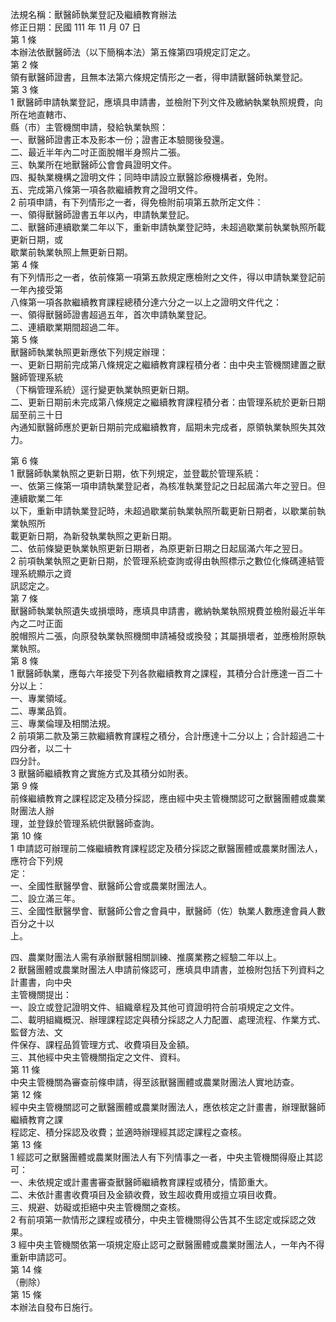 法規名稱：獸醫師執業登記及繼續教育辦法  
修正日期：民國 111 年 11 月 07 日  
第 1 條  
本辦法依獸醫師法（以下簡稱本法）第五條第四項規定訂定之。  
第 2 條  
領有獸醫師證書，且無本法第六條規定情形之一者，得申請獸醫師執業登記。  
第 3 條  
1 獸醫師申請執業登記，應填具申請書，並檢附下列文件及繳納執業執照規費，向所在地直轄市、  
縣（市）主管機關申請，發給執業執照：  
一、獸醫師證書正本及影本一份；證書正本驗閱後發還。  
二、最近半年內二吋正面脫帽半身照片二張。  
三、執業所在地獸醫師公會會員證明文件。  
四、擬執業機構之證明文件；同時申請設立獸醫診療機構者，免附。  
五、完成第八條第一項各款繼續教育之證明文件。  
2 前項申請，有下列情形之一者，得免檢附前項第五款所定文件：  
一、領得獸醫師證書五年以內，申請執業登記。  
二、獸醫師連續歇業二年以下，重新申請執業登記時，未超過歇業前執業執照所載更新日期，或  
歇業前執業執照上無更新日期。  
第 4 條  
有下列情形之一者，依前條第一項第五款規定應檢附之文件，得以申請執業登記前一年內接受第  
八條第一項各款繼續教育課程總積分達六分之一以上之證明文件代之：  
一、領得獸醫師證書超過五年，首次申請執業登記。  
二、連續歇業期間超過二年。  
第 5 條  
獸醫師執業執照更新應依下列規定辦理：  
一、更新日期前完成第八條規定之繼續教育課程積分者：由中央主管機關建置之獸醫師管理系統  
（下稱管理系統）逕行變更執業執照更新日期。  
二、更新日期前未完成第八條規定之繼續教育課程積分者：由管理系統於更新日期屆至前三十日  
內通知獸醫師應於更新日期前完成繼續教育，屆期未完成者，原領執業執照失其效力。  


第 6 條  
1 獸醫師執業執照之更新日期，依下列規定，並登載於管理系統：  
一、依第三條第一項申請執業登記者，為核准執業登記之日起屆滿六年之翌日。但連續歇業二年  
以下，重新申請執業登記時，未超過歇業前執業執照所載更新日期者，以歇業前執業執照所  
載更新日期，為新發執業執照之更新日期。  
二、依前條變更執業執照更新日期者，為原更新日期之日起屆滿六年之翌日。  
2 前項執業執照之更新日期，於管理系統查詢或得由執照標示之數位化條碼連結管理系統顯示之資  
訊認定之。  
第 7 條  
獸醫師執業執照遺失或損壞時，應填具申請書，繳納執業執照規費並檢附最近半年內之二吋正面  
脫帽照片二張，向原發執業執照機關申請補發或換發；其屬損壞者，並應檢附原執業執照。  
第 8 條  
1 獸醫師執業，應每六年接受下列各款繼續教育之課程，其積分合計應達一百二十分以上：  
一、專業領域。  
二、專業品質。  
三、專業倫理及相關法規。  
2 前項第二款及第三款繼續教育課程之積分，合計應達十二分以上；合計超過二十四分者，以二十  
四分計。  
3 獸醫師繼續教育之實施方式及其積分如附表。  
第 9 條  
前條繼續教育之課程認定及積分採認，應由經中央主管機關認可之獸醫團體或農業財團法人辦  
理，並登錄於管理系統供獸醫師查詢。  
第 10 條  
1 申請認可辦理前二條繼續教育課程認定及積分採認之獸醫團體或農業財團法人，應符合下列規  
定：  
一、全國性獸醫學會、獸醫師公會或農業財團法人。  
二、設立滿三年。  
三、全國性獸醫學會、獸醫師公會之會員中，獸醫師（佐）執業人數應達會員人數百分之十以  
上。  


四、農業財團法人需有承辦獸醫相關訓練、推廣業務之經驗二年以上。  
2 獸醫團體或農業財團法人申請前條認可，應填具申請書，並檢附包括下列資料之計畫書，向中央  
主管機關提出：  
一、設立或登記證明文件、組織章程及其他可資證明符合前項規定之文件。  
二、載明組織概況、辦理課程認定與積分採認之人力配置、處理流程、作業方式、監督方法、文  
件保存、課程品質管理方式、收費項目及金額。  
三、其他經中央主管機關指定之文件、資料。  
第 11 條  
中央主管機關為審查前條申請，得至該獸醫團體或農業財團法人實地訪查。  
第 12 條  
經中央主管機關認可之獸醫團體或農業財團法人，應依核定之計畫書，辦理獸醫師繼續教育之課  
程認定、積分採認及收費；並適時辦理經其認定課程之查核。  
第 13 條  
1 經認可之獸醫團體或農業財團法人有下列情事之一者，中央主管機關得廢止其認可：  
一、未依規定或計畫書審查獸醫師繼續教育課程或積分，情節重大。  
二、未依計畫書收費項目及金額收費，致生超收費用或擅立項目收費。  
三、規避、妨礙或拒絕中央主管機關之查核。  
2 有前項第一款情形之課程或積分，中央主管機關得公告其不生認定或採認之效果。  
3 經中央主管機關依第一項規定廢止認可之獸醫團體或農業財團法人，一年內不得重新申請認可。  
第 14 條  
（刪除）  
第 15 條  
本辦法自發布日施行。  


